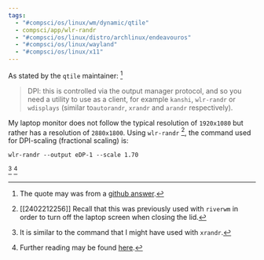 ```yaml
---
tags:
  - "#compsci/os/linux/wm/dynamic/qtile"
  - compsci/app/wlr-randr
  - "#compsci/os/linux/distro/archlinux/endeavouros"
  - "#compsci/os/linux/wayland"
  - "#compsci/os/linux/x11"
---
```

As stated by the `qtile` maintainer: [^1]
> DPI: this is controlled via the output manager protocol, and so you need a utility to use as a client, for example `kanshi`, `wlr-randr` or `wdisplays` (similar to`autorandr`, `xrandr` and `arandr` respectively).

My laptop monitor does not follow the typical resolution of `1920x1080` but rather has a resolution of `2880x1800`.  Using `wlr-randr` [^2], the command used for DPI-scaling (fractional scaling) is:
```
wlr-randr --output eDP-1 --scale 1.70
```
[^3] [^4]

[^1]: The quote may was from a [github answer](https://github.com/qtile/qtile/discussions/3400).
[^2]: [[2402212256]] Recall that this was previously used with `riverwm` in order to turn off the laptop screen when closing the lid.
[^3]: It is similar to the command that I might have used with `xrandr`.
[^4]: Further reading may be found [here](https://manpages.debian.org/testing/wlr-randr/wlr-randr.1.en.html).